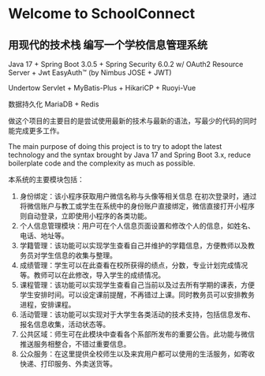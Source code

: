# Welcome to SchoolConnect

## 用现代的技术栈 编写一个学校信息管理系统

Java 17 + Spring Boot 3.0.5 + Spring Security 6.0.2 w/ OAuth2 Resource Server + Jwt EasyAuth™️ (by Nimbus JOSE + JWT)

Undertow Servlet + MyBatis-Plus + HikariCP + Ruoyi-Vue

数据持久化 MariaDB + Redis

做这个项目的主要目的是尝试使用最新的技术与最新的语法，写最少的代码的同时能完成更多工作。

The main purpose of doing this project is to try to adopt the latest technology and the syntax brought by Java 17 and
Spring Boot 3.x, reduce boilerplate code and the complexity as much as possible.

本系统的主要模块包括：

1. 身份绑定：该小程序获取用户微信名称与头像等相关信息 在初次登录时，通过将微信账户与教工或学生在系统中的身份账户直接绑定，微信直接打开小程序则自动登录，立即使用小程序的各类功能。
2. 个人信息管理模块：用户可在个人信息页面设置和修改个人的信息，如姓名、电话、地址等。
3. 学籍管理：该功能可以实现学生查看自己并维护的学籍信息，方便教师以及教务员对学生信息的收集与整理。
4. 成绩管理：学生可以在此查看在校所获得的绩点，分数，专业计划完成情况等。教师可以在此修改，导入学生的成绩情况。
5. 课程管理：该功能可以实现学生查看自己当前以及过去所有学期的课表，方便学生安排时间。可以设定课前提醒，不再错过上课。同时教务员可以安排教务进程，安排课程。
6. 活动管理：该功能可以实现对于大学生各类活动的技术支持，包括信息发布、报名信息收集，活动状态等。
7. 公共区域：师生可在此模块中查看各个系部所发布的重要公告。此功能与微信推送服务相整合，不错过重要信息。
8. 公众服务：在这里提供全校师生以及来宾用户都可以使用的生活服务，如寄收快递、打印服务、外卖送货等。
